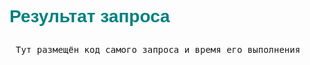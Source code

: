 <div style="font-family: 'Arial', sans-serif;">

<h1 style="color: #008080;">Результат запроса</h1>

<pre style="background-color: border: 1px solid #ddd; padding: 10px; border-radius: 5px;">
Тут размещён код самого запроса и время его выполнения
</pre>

</div>

